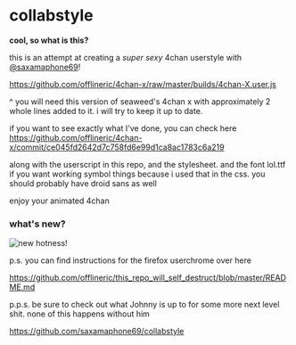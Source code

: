 collabstyle
===========

__cool, so what is this?__

this is an attempt at creating a *super sexy* 4chan userstyle with [@saxamaphone69](https://github.com/saxamaphone69)!


https://github.com/offlineric/4chan-x/raw/master/builds/4chan-X.user.js

^ you will need this version of seaweed's 4chan x with approximately 2 whole lines added to it. i will try to keep it up to date. 

if you want to see exactly what I've done, you can check here
https://github.com/offlineric/4chan-x/commit/ce045fd2642d7c758fd6e99d1ca8ac1783c6a219

along with the userscript in this repo, and the stylesheet. 
and the font lol.ttf if you want working symbol things because i used that in the css. 
you should probably have droid sans as well

enjoy your animated 4chan 

### what's new?

![new hotness!](http://a.pomf.se/1Dm0.gif)


p.s. you can find instructions for the firefox userchrome over here

https://github.com/offlineric/this_repo_will_self_destruct/blob/master/README.md

p.p.s. be sure to check out what Johnny is up to for some more next level shit. none of this happens without him

https://github.com/saxamaphone69/collabstyle
